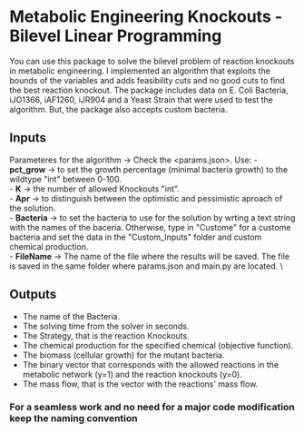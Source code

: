 # Metabolic Engineering Knockouts - Bilevel Linear Programming

You can use this package to solve the bilevel problem of reaction knockouts in metabolic engineering. I implemented an algorithm that exploits the bounds of the variables and adds feasibility cuts and no good cuts to find the best reaction knockout. The package includes data on E. Coli Bacteria, iJO1366, iAF1260, iJR904 and a Yeast Strain that were used to test the algorithm. But, the package also accepts custom bacteria.

## Inputs 
Parameteres for the algorithm -> Check the <params.json>. 
    Use: 
    - **pct_grow** -> to set the growth percentage (minimal bacteria growth) to the wildtype "int" between 0-100. \
    - **K** -> the number of allowed Knockouts "int". \
    - **Apr** -> to distinguish between the optimistic and pessimistic aproach of the solution. \
    - **Bacteria** -> to set the bacteria to use for the solution by wrting a text string with the names of the baceria. Otherwise, type in "Custome" for a custome bacteria and set the data in the "Custom_Inputs" folder and custom chemical production. \
    - **FileName** -> The name of the file where the results will be saved. The file is saved in the same folder where params.json and main.py are located. \

## Outputs
 - The name of the Bacteria.
 - The solving time from the solver in seconds.
 - The Strategy, that is the reaction Knockouts.
 - The chemical production for the specified chemical (objective function).
 - The biomass (cellular growth) for the mutant bacteria.
 - The binary vector that corresponds with the allowed reactions in the metabolic network (y=1) and the reaction knockouts (y=0).
 - The mass flow, that is the vector with the reactions' mass flow. 

 ### For a seamless work and no need for a major code modification keep the naming convention